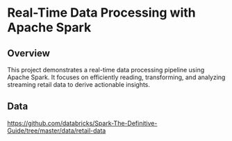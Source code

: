 # Real-Time Data Processing with Apache Spark

## Overview

This project demonstrates a real-time data processing pipeline using Apache Spark. It focuses on efficiently reading, transforming, and analyzing streaming retail data to derive actionable insights.

## Data 
https://github.com/databricks/Spark-The-Definitive-Guide/tree/master/data/retail-data
